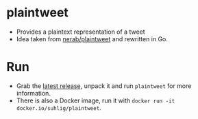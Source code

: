# plaintweet

* Provides a plaintext representation of a tweet
* Idea taken from [nerab/plaintweet](https://github.com/nerab/plaintweet) and rewritten in Go.

# Run

* Grab the [latest release](https://github.com/suhlig/plaintweet/releases/latest), unpack it and run `plaintweet` for more information.
* There is also a Docker image, run it with `docker run -it docker.io/suhlig/plaintweet`.
